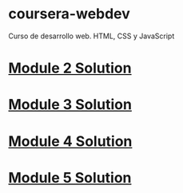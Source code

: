 # coursera-webdev
Curso de desarrollo web. HTML, CSS y JavaScript
 <a href="mod2_solution/index.html">
  <h1>
    Module 2 Solution
  </h1>
 </a>
 <a href="mod3_solution/index.html">
  <h1>
    Module 3 Solution
  </h1>
 </a>
  <a href="mod4_solution/index.html">
  <h1>
    Module 4 Solution
  </h1>
 </a>
 <a href="mod5_solution/index.html">
  <h1>
    Module 5 Solution
  </h1>
 </a>
